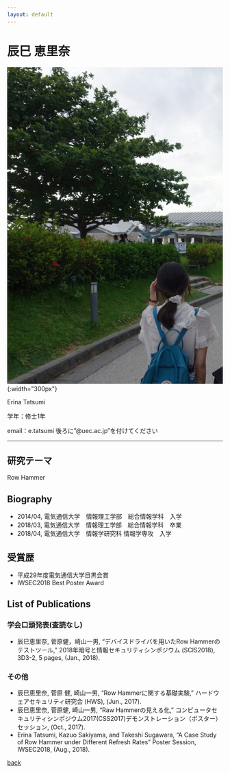 ```yaml
---
layout: default
---
```


# 辰巳 恵里奈

![tatsumi](./fig/tatsumi.jpg){:width="300px"}

Erina Tatsumi

学年：修士1年

email：e.tatsumi  後ろに”@uec.ac.jp”を付けてください

---

## 研究テーマ
Row Hammer

## Biography
- 2014/04, 電気通信大学　情報理工学部　総合情報学科　入学
- 2018/03, 電気通信大学　情報理工学部　総合情報学科　卒業
- 2018/04, 電気通信大学　情報学研究科 情報学専攻　入学

## 受賞歴

- 平成29年度電気通信大学目黒会賞
- IWSEC2018 Best Poster Award

## List of Publications

### 学会口頭発表(査読なし)

- 辰巳恵里奈, 菅原健，崎山一男, “デバイスドライバを用いたRow Hammerのテストツール,” 2018年暗号と情報セキュリティシンポジウム (SCIS2018), 3D3-2, 5 pages, (Jan., 2018).

### その他

- 辰巳恵里奈, 菅原 健, 崎山一男, “Row Hammerに関する基礎実験,” ハードウェアセキュリティ研究会 (HWS), (Jun., 2017).
- 辰巳恵里奈, 菅原健, 崎山一男, “Raw Hammerの見える化,” コンピュータセキュリティシンポジウム2017(CSS2017)デモンストレーション（ポスター）セッション, (Oct., 2017).
- Erina Tatsumi, Kazuo Sakiyama, and Takeshi Sugawara, “A Case Study of Row Hammer under Different Refresh Rates” Poster Session, IWSEC2018, (Aug., 2018).


[back](./)
